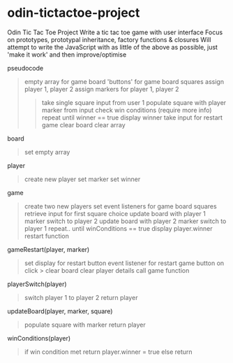 # odin-tictactoe-project

Odin Tic Tac Toe Project
Write a tic tac toe game with user interface
Focus on prototypes, prototypal inheritance, factory functions & closures
Will attempt to write the JavaScript with as little of the above as 
possible, just 'make it work' and then improve/optimise

pseudocode
> empty array for game board
> 'buttons' for game board squares
> assign player 1, player 2
> assign markers for player 1, player 2
>> take single square input from user 1
>> populate square with player marker from input
>> check win conditions (require more info)
>> repeat until winner == true
> display winner
> take input for restart game
> clear board
> clear array

board
> set empty array

player
> create new player
> set marker
> set winner

game
> create two new players
> set event listeners for game board squares
> retrieve input for first square choice
> update board with player 1 marker
> switch to player 2
> update board with player 2 marker
> switch to player 1
> repeat.. until winConditions == true
> display player.winner
> restart function

gameRestart(player, marker)
> set display for restart button
> event listener for restart game button
> on click > clear board
> clear player details
> call game function

playerSwitch(player)
> switch player 1 to player 2
return player

updateBoard(player, marker, square)
> populate square with marker
> return player

winConditions(player)
> if win condition met
> return player.winner = true
> else return